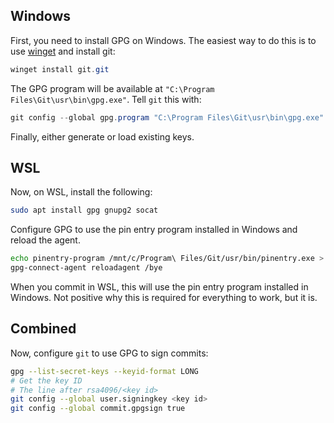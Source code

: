 

## Windows

First, you need to install GPG on Windows.
The easiest way to do this is to use
[winget](https://learn.microsoft.com/en-us/windows/package-manager/winget/)
and install git:

```powershell
winget install git.git
```

The GPG program will be available at `"C:\Program Files\Git\usr\bin\gpg.exe"`.
Tell `git` this with:

```powershell
git config --global gpg.program "C:\Program Files\Git\usr\bin\gpg.exe"
```

Finally, either generate or load existing keys.

## WSL

Now, on WSL, install the following:

```bash
sudo apt install gpg gnupg2 socat
```

Configure GPG to use the pin entry program installed in Windows and reload
the agent.

```bash
echo pinentry-program /mnt/c/Program\ Files/Git/usr/bin/pinentry.exe > ~/.gnupg/gpg-agent.conf
gpg-connect-agent reloadagent /bye
```

When you commit in WSL, this will use the pin entry program installed in Windows.
Not positive why this is required for everything to work, but it is.

## Combined

Now, configure `git` to use GPG to sign commits:

```bash
gpg --list-secret-keys --keyid-format LONG
# Get the key ID
# The line after rsa4096/<key id>
git config --global user.signingkey <key id>
git config --global commit.gpgsign true
```
